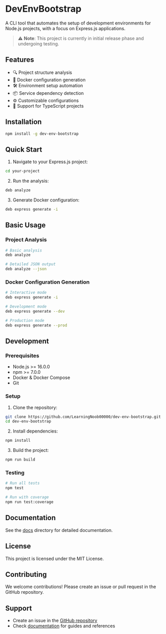 # DevEnvBootstrap

A CLI tool that automates the setup of development environments for Node.js projects, with a focus on Express.js applications.

> ⚠️ **Note**: This project is currently in initial release phase and undergoing testing.

## Features

- 🔍 Project structure analysis
- 🐳 Docker configuration generation
- 🛠️ Environment setup automation
- 📦 Service dependency detection
- ⚙️ Customizable configurations
- 🚀 Support for TypeScript projects

## Installation

```bash
npm install -g dev-env-bootstrap
```

## Quick Start

1. Navigate to your Express.js project:
```bash
cd your-project
```

2. Run the analysis:
```bash
deb analyze
```

3. Generate Docker configuration:
```bash
deb express generate -i
```

## Basic Usage

### Project Analysis

```bash
# Basic analysis
deb analyze

# Detailed JSON output
deb analyze --json
```

### Docker Configuration Generation

```bash
# Interactive mode
deb express generate -i

# Development mode
deb express generate --dev

# Production mode
deb express generate --prod
```

## Development

### Prerequisites

- Node.js >= 16.0.0
- npm >= 7.0.0
- Docker & Docker Compose
- Git

### Setup

1. Clone the repository:
```bash
git clone https://github.com/LearningNoob00000/dev-env-bootstrap.git
cd dev-env-bootstrap
```

2. Install dependencies:
```bash
npm install
```

3. Build the project:
```bash
npm run build
```

### Testing

```bash
# Run all tests
npm test

# Run with coverage
npm run test:coverage
```

## Documentation

See the [docs](docs/) directory for detailed documentation.

## License

This project is licensed under the MIT License.

## Contributing

We welcome contributions! Please create an issue or pull request in the GitHub repository.

## Support

- Create an issue in the [GitHub repository](https://github.com/LearningNoob00000/dev-env-bootstrap/issues)
- Check [documentation](docs/) for guides and references
